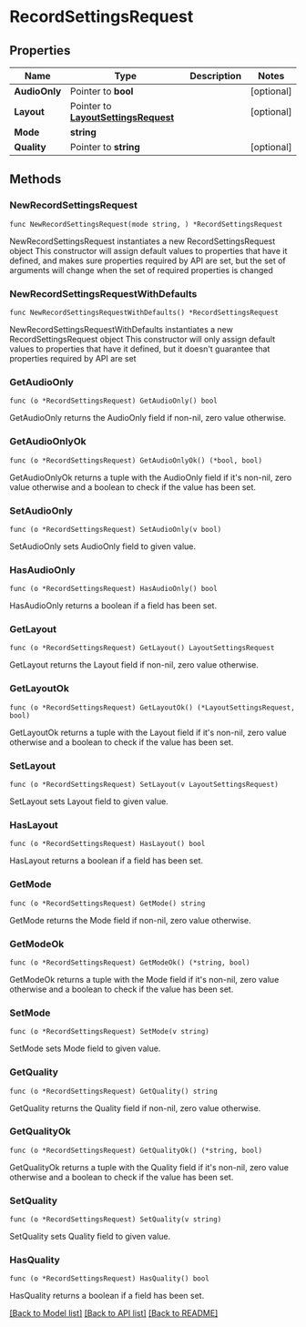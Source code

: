 # RecordSettingsRequest

## Properties

Name | Type | Description | Notes
------------ | ------------- | ------------- | -------------
**AudioOnly** | Pointer to **bool** |  | [optional] 
**Layout** | Pointer to [**LayoutSettingsRequest**](LayoutSettingsRequest.md) |  | [optional] 
**Mode** | **string** |  | 
**Quality** | Pointer to **string** |  | [optional] 

## Methods

### NewRecordSettingsRequest

`func NewRecordSettingsRequest(mode string, ) *RecordSettingsRequest`

NewRecordSettingsRequest instantiates a new RecordSettingsRequest object
This constructor will assign default values to properties that have it defined,
and makes sure properties required by API are set, but the set of arguments
will change when the set of required properties is changed

### NewRecordSettingsRequestWithDefaults

`func NewRecordSettingsRequestWithDefaults() *RecordSettingsRequest`

NewRecordSettingsRequestWithDefaults instantiates a new RecordSettingsRequest object
This constructor will only assign default values to properties that have it defined,
but it doesn't guarantee that properties required by API are set

### GetAudioOnly

`func (o *RecordSettingsRequest) GetAudioOnly() bool`

GetAudioOnly returns the AudioOnly field if non-nil, zero value otherwise.

### GetAudioOnlyOk

`func (o *RecordSettingsRequest) GetAudioOnlyOk() (*bool, bool)`

GetAudioOnlyOk returns a tuple with the AudioOnly field if it's non-nil, zero value otherwise
and a boolean to check if the value has been set.

### SetAudioOnly

`func (o *RecordSettingsRequest) SetAudioOnly(v bool)`

SetAudioOnly sets AudioOnly field to given value.

### HasAudioOnly

`func (o *RecordSettingsRequest) HasAudioOnly() bool`

HasAudioOnly returns a boolean if a field has been set.

### GetLayout

`func (o *RecordSettingsRequest) GetLayout() LayoutSettingsRequest`

GetLayout returns the Layout field if non-nil, zero value otherwise.

### GetLayoutOk

`func (o *RecordSettingsRequest) GetLayoutOk() (*LayoutSettingsRequest, bool)`

GetLayoutOk returns a tuple with the Layout field if it's non-nil, zero value otherwise
and a boolean to check if the value has been set.

### SetLayout

`func (o *RecordSettingsRequest) SetLayout(v LayoutSettingsRequest)`

SetLayout sets Layout field to given value.

### HasLayout

`func (o *RecordSettingsRequest) HasLayout() bool`

HasLayout returns a boolean if a field has been set.

### GetMode

`func (o *RecordSettingsRequest) GetMode() string`

GetMode returns the Mode field if non-nil, zero value otherwise.

### GetModeOk

`func (o *RecordSettingsRequest) GetModeOk() (*string, bool)`

GetModeOk returns a tuple with the Mode field if it's non-nil, zero value otherwise
and a boolean to check if the value has been set.

### SetMode

`func (o *RecordSettingsRequest) SetMode(v string)`

SetMode sets Mode field to given value.


### GetQuality

`func (o *RecordSettingsRequest) GetQuality() string`

GetQuality returns the Quality field if non-nil, zero value otherwise.

### GetQualityOk

`func (o *RecordSettingsRequest) GetQualityOk() (*string, bool)`

GetQualityOk returns a tuple with the Quality field if it's non-nil, zero value otherwise
and a boolean to check if the value has been set.

### SetQuality

`func (o *RecordSettingsRequest) SetQuality(v string)`

SetQuality sets Quality field to given value.

### HasQuality

`func (o *RecordSettingsRequest) HasQuality() bool`

HasQuality returns a boolean if a field has been set.


[[Back to Model list]](../README.md#documentation-for-models) [[Back to API list]](../README.md#documentation-for-api-endpoints) [[Back to README]](../README.md)


